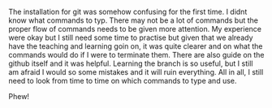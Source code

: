 The installation for git was somehow confusing for the first time. I didnt know what commands to typ. There may not be a lot of commands but the proper flow of commands needs to be given more attention. My experience were okay but I still need some time to practise but given that we already have the teaching and learning goin on, it was quite clearer and on what the commands would do if I were to terminate them. There are also guide on the github itself and it was helpful. Learning the branch is so useful, but I still am afraid I would so some mistakes and it will ruin everything. All in all, I still need to look from time to time on which commands to type and use.

Phew!

